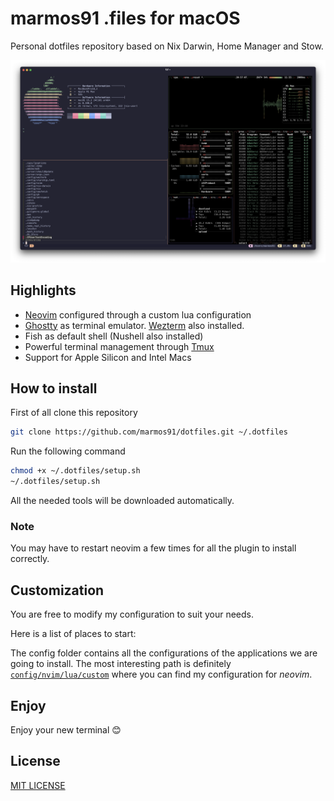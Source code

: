 # marmos91 .files for macOS

Personal dotfiles repository based on Nix Darwin, Home Manager and Stow.

![result](./assets/setup.png)

## Highlights

- [Neovim](https://neovim.io/) configured through a custom lua configuration
- [Ghostty](https://github.com/ghostty-org/ghostty) as terminal emulator. [Wezterm](https://wezfurlong.org/wezterm/index.html) also installed.
- Fish as default shell (Nushell also installed)
- Powerful terminal management through [Tmux](https://github.com/tmux/tmux/wiki)
- Support for Apple Silicon and Intel Macs

## How to install

First of all clone this repository

```bash
git clone https://github.com/marmos91/dotfiles.git ~/.dotfiles
```

Run the following command

```bash
chmod +x ~/.dotfiles/setup.sh
~/.dotfiles/setup.sh
```

All the needed tools will be downloaded automatically.

### Note

You may have to restart neovim a few times for all the plugin to install correctly.

## Customization

You are free to modify my configuration to suit your needs.

Here is a list of places to start:

The config folder contains all the configurations of the applications we are going to install.
The most interesting path is definitely [`config/nvim/lua/custom`](./.config/nvim/lua/custom) where you can find my configuration for _neovim_.

## Enjoy

Enjoy your new terminal 😊

## License

[MIT LICENSE](./LICENSE)
